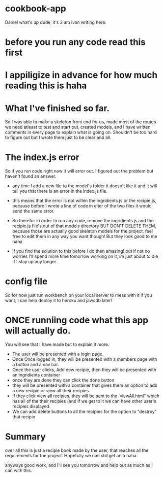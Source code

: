 # cookbook-app

Daniel what's up dude, it's 3 am ivan writing here. 

# before you run any code read this first

# I appiligize in advance for how much reading this is haha

# What I've finished so far. 

So I was able to make a skeleton front end for us, made most of the routes we need atleast to test and start out, created models, and I have written comments in every page to explain what is going on. Shouldn't be too hard to figure out but I wrote them just to be clear and all. 

# The index.js error

So if you run code right now it will error out. 
I figured out the problem but haven't found an answer.

- any time I add a new file to the model's folder it doesn't like it and it will tell you that there is an error in the index.js file. 

- this means that the error is not within the ingridients.js or the recipie.js, because before I wrote a line of code in eiter of the two files it would send the same error. 

- So therefor in order to run any code, remove the ingridients.js and the recipie.js file's out of that models directory BUT DON'T DELETE THEM, because those are actually good skeleton models for the project, feel free to edit them in any way you want though! But they look good to me haha

- if you find the solution to this before I do then amazing! but if not no worries I'll spend more time tomorrow working on it, im just about to die if I stay up any longer 

# config file

So for now just run workbench on your local server to mess with it if you want, I can help deploy it to heroku and jawsdb later! 

# ONCE runniing code what this app will actually do. 

You will see that I have made but to explain it more. 

- The user will be presented with a login page. 
- Once Once logged in, they will be presented with a members page with a button and a nav bar. 
- Once the user clicks, Add new recipie, then they will be presented with an ingridients container
- once they are done they can click the done button
- they will be presented with a container that gives them an option to add a new recipie or view all their recipies
- if they click view all recipies, they will be sent to the 'viewAll.html" which has all of the their recipies (and if we get to it we can have other user's recipies displayed. 
- We can add delete buttons to all the recipies for the option to "destroy" that recipie


# Summary 
over all this is just a recipie book made by the user, that reaches all the requirements for the project. Hopefully we can still get an a haha. 

anyways good work, and I'll see you tomorrow and help out as much as I can with this. 